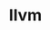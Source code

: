 ---
title: "llvm"
layout: cache
categories: [package, develop-2023-06-25]
meta: {"versions": ["14.0.6", "15.0.7", "8.0.0"], "compilers": ["gcc@=11.1.0", "gcc@=11.3.0"], "oss": ["ubuntu20.04", "ubuntu22.04"], "platforms": ["linux"], "targets": ["x86_64", "x86_64_v3"], "stacks": ["data-vis-sdk", "e4s", "e4s-oneapi", "ml-linux-x86_64-cpu", "ml-linux-x86_64-cuda", "ml-linux-x86_64-rocm", "root"], "num_specs": 8, "num_specs_by_stack": {"e4s-oneapi": 1, "root": 8, "ml-linux-x86_64-cpu": 1, "ml-linux-x86_64-rocm": 1, "e4s": 4, "data-vis-sdk": 1, "ml-linux-x86_64-cuda": 1}}
spec_details: [{"hash": "6ta2yh6jbp75ohsasuf6nodptgb357wk", "compiler": "gcc@=11.1.0", "versions": ["8.0.0"], "os": "ubuntu20.04", "platform": "linux", "target": "x86_64", "variants": ["build_system=cmake", "build_type=Release", "+clang", "compiler-rt=runtime", "~cuda", "~flang", "generator=ninja", "+gold", "~ipo", "libcxx=runtime", "~libomp_tsan", "+libomptarget", "~libomptarget_debug", "libunwind=runtime", "~link_llvm_dylib", "+lld", "+lldb", "+llvm_dylib", "openmp=project", "patches=015e750,0e121ed,12df3cc,2028d52,514926d,6f0cfa5,e56489a", "+polly", "~python", "~split_dwarf", "targets=all", "version_suffix=none", "~z3"], "stacks": ["e4s-oneapi", "root"], "size": "-", "tarball": "https://binaries.spack.io/releases/develop-2023-06-25/build_cache/linux-ubuntu20.04-x86_64/gcc-11.1.0/llvm-8.0.0/linux-ubuntu20.04-x86_64-gcc-11.1.0-llvm-8.0.0-6ta2yh6jbp75ohsasuf6nodptgb357wk.spack"}, {"hash": "z7fh25fanrvutx5mykylqssprvtdjscb", "compiler": "gcc@=11.3.0", "versions": ["14.0.6"], "os": "ubuntu22.04", "platform": "linux", "target": "x86_64_v3", "variants": ["build_system=cmake", "build_type=Release", "+clang", "compiler-rt=runtime", "~cuda", "~flang", "generator=ninja", "+gold", "~ipo", "libcxx=runtime", "+libomptarget", "~libomptarget_debug", "libunwind=runtime", "~link_llvm_dylib", "+lld", "+lldb", "+llvm_dylib", "~mlir", "openmp=runtime", "patches=1f42874,25bc503,6379168,b216cff", "+polly", "~python", "shlib_symbol_version=none", "~split_dwarf", "targets=all", "version_suffix=none", "~z3"], "stacks": ["ml-linux-x86_64-cpu", "root", "ml-linux-x86_64-rocm"], "size": "-", "tarball": "https://binaries.spack.io/releases/develop-2023-06-25/build_cache/linux-ubuntu22.04-x86_64_v3/gcc-11.3.0/llvm-14.0.6/linux-ubuntu22.04-x86_64_v3-gcc-11.3.0-llvm-14.0.6-z7fh25fanrvutx5mykylqssprvtdjscb.spack"}, {"hash": "evz53mogh3x7663mnvfehtd6do6yrjmp", "compiler": "gcc@=11.1.0", "versions": ["14.0.6"], "os": "ubuntu20.04", "platform": "linux", "target": "x86_64_v3", "variants": ["build_system=cmake", "build_type=Release", "+clang", "compiler-rt=runtime", "~cuda", "~flang", "generator=ninja", "+gold", "~ipo", "libcxx=runtime", "+libomptarget", "~libomptarget_debug", "libunwind=runtime", "~link_llvm_dylib", "+lld", "+lldb", "+llvm_dylib", "~mlir", "openmp=runtime", "patches=1f42874,25bc503,6379168,b216cff", "+polly", "~python", "shlib_symbol_version=none", "~split_dwarf", "targets=all", "version_suffix=none", "~z3"], "stacks": ["root", "e4s"], "size": "-", "tarball": "https://binaries.spack.io/releases/develop-2023-06-25/build_cache/linux-ubuntu20.04-x86_64_v3/gcc-11.1.0/llvm-14.0.6/linux-ubuntu20.04-x86_64_v3-gcc-11.1.0-llvm-14.0.6-evz53mogh3x7663mnvfehtd6do6yrjmp.spack"}, {"hash": "yeoioxyeksnifi3hr6ypsgqcaq7guvcw", "compiler": "gcc@=11.1.0", "versions": ["14.0.6"], "os": "ubuntu20.04", "platform": "linux", "target": "x86_64_v3", "variants": ["build_system=cmake", "build_type=Release", "+clang", "compiler-rt=runtime", "~cuda", "~flang", "generator=ninja", "+gold", "~ipo", "libcxx=runtime", "+libomptarget", "~libomptarget_debug", "libunwind=runtime", "~link_llvm_dylib", "+lld", "+lldb", "+llvm_dylib", "~mlir", "openmp=runtime", "patches=1f42874,25bc503,6379168,b216cff", "+polly", "~python", "shlib_symbol_version=none", "~split_dwarf", "targets=all", "version_suffix=none", "~z3"], "stacks": ["root", "e4s"], "size": "-", "tarball": "https://binaries.spack.io/releases/develop-2023-06-25/build_cache/linux-ubuntu20.04-x86_64_v3/gcc-11.1.0/llvm-14.0.6/linux-ubuntu20.04-x86_64_v3-gcc-11.1.0-llvm-14.0.6-yeoioxyeksnifi3hr6ypsgqcaq7guvcw.spack"}, {"hash": "shz563cxz5om7fwa7hcev25tfyxa7hmj", "compiler": "gcc@=11.1.0", "versions": ["14.0.6"], "os": "ubuntu20.04", "platform": "linux", "target": "x86_64_v3", "variants": ["build_system=cmake", "build_type=Release", "+clang", "compiler-rt=none", "~cuda", "~flang", "generator=ninja", "~gold", "~ipo", "libcxx=runtime", "~libomptarget", "~libomptarget_debug", "libunwind=none", "~link_llvm_dylib", "~lld", "~lldb", "+llvm_dylib", "~mlir", "openmp=runtime", "patches=25bc503,b216cff", "~polly", "~python", "shlib_symbol_version=none", "~split_dwarf", "targets=all", "version_suffix=none", "~z3"], "stacks": ["root", "data-vis-sdk"], "size": "-", "tarball": "https://binaries.spack.io/releases/develop-2023-06-25/build_cache/linux-ubuntu20.04-x86_64_v3/gcc-11.1.0/llvm-14.0.6/linux-ubuntu20.04-x86_64_v3-gcc-11.1.0-llvm-14.0.6-shz563cxz5om7fwa7hcev25tfyxa7hmj.spack"}, {"hash": "2ewh4m3x3ayae3upcmn37qkd3o756vqb", "compiler": "gcc@=11.1.0", "versions": ["15.0.7"], "os": "ubuntu20.04", "platform": "linux", "target": "x86_64_v3", "variants": ["build_system=cmake", "build_type=Release", "+clang", "compiler-rt=runtime", "~cuda", "~flang", "generator=ninja", "+gold", "~ipo", "libcxx=runtime", "+libomptarget", "~libomptarget_debug", "libunwind=runtime", "~link_llvm_dylib", "+lld", "+lldb", "+llvm_dylib", "~mlir", "openmp=runtime", "patches=25bc503,3dc9bc1", "+polly", "~python", "shlib_symbol_version=none", "~split_dwarf", "targets=all", "version_suffix=none", "~z3", "~zstd"], "stacks": ["root", "e4s"], "size": "-", "tarball": "https://binaries.spack.io/releases/develop-2023-06-25/build_cache/linux-ubuntu20.04-x86_64_v3/gcc-11.1.0/llvm-15.0.7/linux-ubuntu20.04-x86_64_v3-gcc-11.1.0-llvm-15.0.7-2ewh4m3x3ayae3upcmn37qkd3o756vqb.spack"}, {"hash": "oaedlbixh6r7o435eyemc7nq6kncnaqi", "compiler": "gcc@=11.3.0", "versions": ["14.0.6"], "os": "ubuntu22.04", "platform": "linux", "target": "x86_64_v3", "variants": ["build_system=cmake", "build_type=Release", "+clang", "compiler-rt=runtime", "~cuda", "~flang", "generator=ninja", "+gold", "~ipo", "libcxx=runtime", "+libomptarget", "~libomptarget_debug", "libunwind=runtime", "~link_llvm_dylib", "+lld", "+lldb", "+llvm_dylib", "~mlir", "openmp=runtime", "patches=1f42874,25bc503,6379168,b216cff", "+polly", "~python", "shlib_symbol_version=none", "~split_dwarf", "targets=all", "version_suffix=none", "~z3"], "stacks": ["ml-linux-x86_64-cuda", "root"], "size": "-", "tarball": "https://binaries.spack.io/releases/develop-2023-06-25/build_cache/linux-ubuntu22.04-x86_64_v3/gcc-11.3.0/llvm-14.0.6/linux-ubuntu22.04-x86_64_v3-gcc-11.3.0-llvm-14.0.6-oaedlbixh6r7o435eyemc7nq6kncnaqi.spack"}, {"hash": "7zww4mva66xnzyhpy2aghe7mkgn3avf3", "compiler": "gcc@=11.1.0", "versions": ["8.0.0"], "os": "ubuntu20.04", "platform": "linux", "target": "x86_64_v3", "variants": ["build_system=cmake", "build_type=Release", "+clang", "compiler-rt=runtime", "~cuda", "~flang", "generator=ninja", "+gold", "~ipo", "libcxx=runtime", "~libomp_tsan", "+libomptarget", "~libomptarget_debug", "libunwind=runtime", "~link_llvm_dylib", "+lld", "+lldb", "+llvm_dylib", "openmp=project", "patches=015e750,0e121ed,12df3cc,2028d52,514926d,6f0cfa5,e56489a", "+polly", "~python", "~split_dwarf", "targets=all", "version_suffix=none", "~z3"], "stacks": ["root", "e4s"], "size": "-", "tarball": "https://binaries.spack.io/releases/develop-2023-06-25/build_cache/linux-ubuntu20.04-x86_64_v3/gcc-11.1.0/llvm-8.0.0/linux-ubuntu20.04-x86_64_v3-gcc-11.1.0-llvm-8.0.0-7zww4mva66xnzyhpy2aghe7mkgn3avf3.spack"}]
---